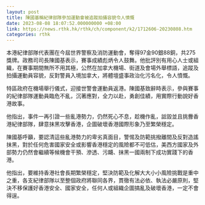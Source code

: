 ```yaml
---
layout: post
title: 陳國基稱紀律部隊參加運動會被追蹤拍攝容貌令人憤慨
date: 2023-08-08 18:07:52.000000000 +08:00
link: https://news.rthk.hk/rthk/ch/component/k2/1712606-20230808.htm
categories: rthk
---
```


本港紀律部隊代表團在今屆世界警察及消防運動會，奪得97金90銀88銅，共275獎牌。政務司司長陳國基表示，賽事成績彪炳令人鼓舞。他批評別有用心人士或組織，在賽事期間無所不用其極，公然在加拿大機場、街道及會場外舉標語，追蹤及拍攝運動員容貌，反對警員入境加拿大，將體壇盛事政治化污名化，令人憤慨。

特區政府在機場舉行儀式，迎接世警會運動員返港。陳國基致辭時表示，參與賽事的紀律部隊運動員臨危不亂，沉著應對，全力以赴，勇創佳績，用實際行動說好香港故事。

他指出，事件一再引證一些亂港勢力，仍然死心不息，趁機作亂，詆毀並且挑釁香港紀律部隊，肆意抹黑攻擊香港，企圖破壞香港國際形象乃至繁榮穩定。

陳國基呼籲，要認清這些亂港勢力的卑劣真面目，警惕及防範挑撥離間及反對造謠抹黑，對於任何危害國家安全或影響香港穩定的風險都不可低估，美西方國家及外部勢力仍然會繼續等候機會干預、滲透、污衊、抹黑一國兩制下成功實踐下的香港。

他指出，要維持香港社會長期繁榮穩定，堅決防範及化解大大小小風險挑戰是重中之重，各支紀律部隊以至整個政府將聯同各界，貫徹有法必依、執法必嚴原則，堅決不移保護好香港安全、國家安全，任何人或組織企圖搞亂及破壞香港，一定不會得逞。
